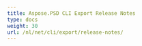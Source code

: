 ```yaml
---
title: Aspose.PSD CLI Export Release Notes
type: docs
weight: 30
url: /nl/net/cli/export/release-notes/
---
```

